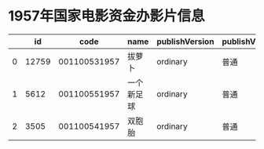 # 1957年国家电影资金办影片信息


|    | id |  code  |  name  | publishVersion | publishVersionName |   type  |  typeName  |   producerName  |  publisherName  |  publishDate   |
| ---- | ---- | ---- | ---- | ---- | ----| ---- | ---- | ---- | ---- | ---- |
| 0 |  12759 |  001100531957 |  拔萝卜 |  ordinary |  普通 |  cartoon |  动画片 |  暂空 |  中国电影集团公司 |  -407577600000|
| 1 |  5612 |  001100551957 |  一个新足球 |  ordinary |  普通 |  cartoon |  动画片 |  暂空 |  暂空 |  -407577600000|
| 2 |  3505 |  001100541957 |  双胞胎 |  ordinary |  普通 |  cartoon |  动画片 |  未填写 |  中国电影集团公司 |  -407577600000|
